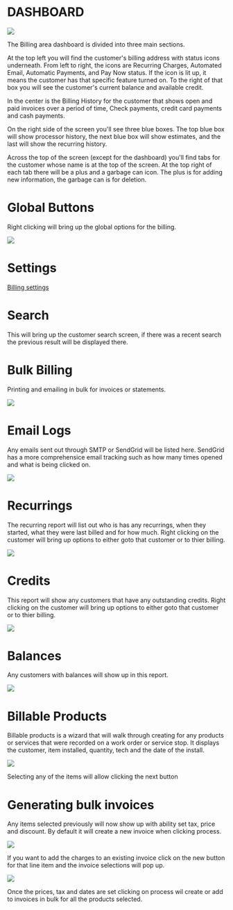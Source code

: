 # DASHBOARD

![](https://cdn.realsgii2.dev/wise-software-docs/image_2.46219917.png)

The Billing area dashboard is divided into three main sections.

At the top left you will find the customer's billing address with status icons underneath. From left to right, the icons are Recurring Charges, Automated Email, Automatic Payments, and Pay Now status. If the icon is lit up, it means the customer has that specific feature turned on. To the right of that box you will see the customer's current balance and available credit.




In the center is the Billing History for the customer that shows open and paid invoices over a period of time, Check payments, credit card payments and cash payments.



On the right side of the screen you'll see three blue boxes. The top blue box will show processor history, the next blue box will show estimates, and the last will show the recurring history.




Across the top of the screen (except for the dashboard) you'll find tabs for the customer whose name is at the top of the screen. At the top right of each tab there will be a plus and a garbage can icon. The plus is for adding new information, the garbage can is for deletion.


# Global Buttons

Right clicking will bring up the global options for the billing.

![](https://wiselibrary.blob.core.windows.net/docs/Windows/BIllingGlobalButtons.png)

# Settings
[Billing settings](https://docs.wisesoftwareinc.com/enterprise/billing/settings)
# Search
This will bring up the customer search screen, if there was a recent search the previous result will be displayed there.

# Bulk Billing
Printing and emailing in bulk for invoices or statements.

![](https://wiselibrary.blob.core.windows.net/docs/Windows/BillablesReport.png)

# Email Logs
Any emails sent out through SMTP or SendGrid will be listed here. SendGrid has a more comprehensice email tracking such as how many times opened and what is being clicked on.

![](https://wiselibrary.blob.core.windows.net/docs/Windows/EmailLogs.png)

# Recurrings
The recurring report will list out who is has any recurrings, when they started, what they were last billed and for how much. Right clicking on the customer will bring up options to either goto that customer or to thier billing.

![](https://wiselibrary.blob.core.windows.net/docs/Windows/RecurringsReport.png)

# Credits
This report will show any customers that have any outstanding credits. Right clicking on the customer will bring up options to either goto that customer or to thier billing.

![](https://wiselibrary.blob.core.windows.net/docs/Windows/CreditMemoReport.png)

# Balances

Any customers with balances will show up in this report.

![](https://wiselibrary.blob.core.windows.net/docs/Windows/BalancesReport.png)

# Billable Products

Billable products is a wizard that will walk through creating for any products or services that were recorded on a work order or service stop. It displays the customer, item installed, quantity, tech and the date of the install.

![](https://wiselibrary.blob.core.windows.net/docs/Windows/BillablesReport.png)

Selecting any of the items will allow clicking the next button

# Generating bulk invoices
Any items selected previously will now show up with ability set tax, price and discount. By default it will create a new invoice when clicking process. 

![](https://wiselibrary.blob.core.windows.net/docs/Windows/BillableWalkthrough.png)

If you want to add the charges to an existing invoice click on the new button for that line item and the invoice selections will pop up.

![](https://wiselibrary.blob.core.windows.net/docs/Windows/BillableInvoiceSelection.png)

Once the prices, tax and dates are set clicking on process wil create or add to invoices in bulk for all the products selected.



